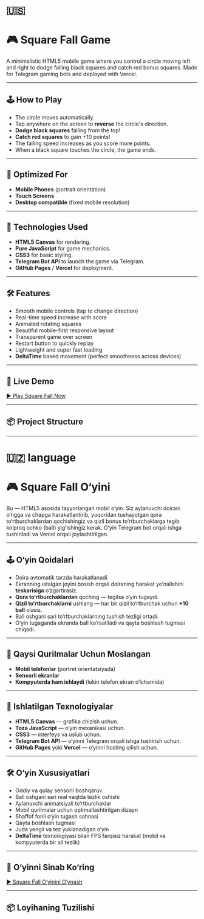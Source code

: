 # 🇺🇸

# 🎮 Square Fall Game

A minimalistic HTML5 mobile game where you control a circle moving left and right to dodge falling black squares and catch red bonus squares. Made for Telegram gaming bots and deployed with Vercel.

---

## 🕹 How to Play

- The circle moves automatically.
- Tap anywhere on the screen to **reverse** the circle's direction.
- **Dodge black squares** falling from the top!
- **Catch red squares** to gain +10 points!
- The falling speed increases as you score more points.
- When a black square touches the circle, the game ends.

---

## 📱 Optimized For

- **Mobile Phones** (portrait orientation)
- **Touch Screens**
- **Desktop compatible** (fixed mobile resolution)

---

## 🚀 Technologies Used

- **HTML5 Canvas** for rendering.
- **Pure JavaScript** for game mechanics.
- **CSS3** for basic styling.
- **Telegram Bot API** to launch the game via Telegram.
- **GitHub Pages** / **Vercel** for deployment.

---

## 🛠 Features

- Smooth mobile controls (tap to change direction)
- Real-time speed increase with score
- Animated rotating squares
- Beautiful mobile-first responsive layout
- Transparent game over screen
- Restart button to quickly replay
- Lightweight and super fast loading
- **DeltaTime** based movement (perfect smoothness across devices)

---

## 🎯 Live Demo

[▶️ Play Square Fall Now](https://squarefall-game.vercel.app/)

---

## 📦 Project Structure



--------------------------------------------------------------------------------------------------------------------------------------------------------------------------------

# 🇺🇿 language

# 🎮 Square Fall O‘yini

Bu — HTML5 asosida tayyorlangan mobil o‘yin. Siz aylanuvchi doirani o‘ngga va chapga harakatlantirib, yuqoridan tushayotgan qora to‘rtburchaklardan qochishingiz va qizil bonus to‘rtburchaklarga tegib ko‘proq ochko (ball) yig‘ishingiz kerak. O‘yin Telegram bot orqali ishga tushiriladi va Vercel orqali joylashtirilgan.

---

## 🕹 O‘yin Qoidalari

- Doira avtomatik tarzda harakatlanadi.
- Ekranning istalgan joyini bosish orqali doiraning harakat yo‘nalishini **teskarisiga** o‘zgartirasiz.
- **Qora to‘rtburchaklardan** qoching — tegilsa o‘yin tugaydi.
- **Qizil to‘rtburchaklarni** ushlang — har bir qizil to‘rtburchak uchun **+10 ball** olasiz.
- Ball oshgani sari to‘rtburchaklarning tushish tezligi ortadi.
- O‘yin tugaganda ekranda ball ko‘rsatiladi va qayta boshlash tugmasi chiqadi.

---

## 📱 Qaysi Qurilmalar Uchun Moslangan

- **Mobil telefonlar** (portret orientatsiyada)
- **Sensorli ekranlar**
- **Kompyuterda ham ishlaydi** (lekin telefon ekran o‘lchamida)

---

## 🚀 Ishlatilgan Texnologiyalar

- **HTML5 Canvas** — grafika chizish uchun.
- **Toza JavaScript** — o‘yin mexanikasi uchun.
- **CSS3** — interfeys va uslub uchun.
- **Telegram Bot API** — o‘yinni Telegram orqali ishga tushirish uchun.
- **GitHub Pages** yoki **Vercel** — o‘yinni hosting qilish uchun.

---

## 🛠 O‘yin Xususiyatlari

- Oddiy va qulay sensorli boshqaruv
- Ball oshgani sari real vaqtda tezlik oshishi
- Aylanuvchi animatsiyali to‘rtburchaklar
- Mobil qurilmalar uchun optimallashtirilgan dizayn
- Shaffof fonli o‘yin tugash sahnasi
- Qayta boshlash tugmasi
- Juda yengil va tez yuklanadigan o‘yin
- **DeltaTime** texnologiyasi bilan FPS farqisiz harakat (mobil va kompyuterda bir xil tezlik)

---

## 🎯 O‘yinni Sinab Ko‘ring

[▶️ Square Fall O‘yinini O‘ynash](https://squarefall-game.vercel.app/)

---

## 📦 Loyihaning Tuzilishi


